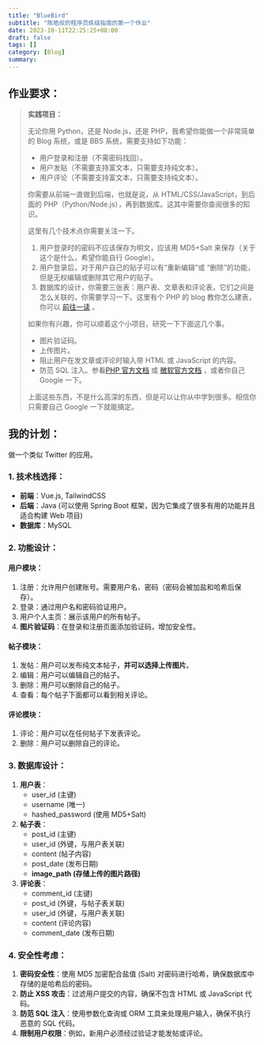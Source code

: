 ```yaml
---
title: "BlueBird"
subtitle: "陈皓叔的程序员练级指南的第一个作业"
date: 2023-10-11T22:25:25+08:00
draft: false
tags: []
category: [Blog]
summary: 
---
```


## 作业要求：



> **实践项目：**
>
>无论你用 Python，还是 Node.js，还是 PHP，我希望你能做一个非常简单的 Blog 系统，或是 BBS 系统，需要支持如下功能：
>
>- 用户登录和注册（不需密码找回）。
>- 用户发贴（不需要支持富文本，只需要支持纯文本）。
>- 用户评论（不需要支持富文本，只需要支持纯文本）。
>
>你需要从前端一直做到后端，也就是说，从 HTML/CSS/JavaScript，到后面的 PHP（Python/Node.js），再到数据库。这其中需要你查阅很多的知识。
>
>这里有几个技术点你需要关注一下。
>
>1. 用户登录时的密码不应该保存为明文，应该用 MD5+Salt 来保存（关于这个是什么，希望你能自行 Google）。
>2. 用户登录后，对于用户自己的贴子可以有“重新编辑”或 “删除”的功能，但是无权编辑或删除其它用户的贴子。
>3. 数据库的设计，你需要三张表：用户表、文章表和评论表，它们之间是怎么关联的，你需要学习一下。这里有个 PHP 的 blog 教你怎么建表，你可以 [前往一读](https://code.tutsplus.com/tutorials/how-to-create-a-phpmysql-powered-forum-from-scratch--net-10188) 。
>
>如果你有兴趣，你可以顺着这个小项目，研究一下下面这几个事。
>
>- 图片验证码。
>- 上传图片。
>- 阻止用户在发文章或评论时输入带 HTML 或 JavaScript 的内容。
>- 防范 SQL 注入。参看[PHP 官方文档](http://php.net/manual/zh/security.database.sql-injection.php) 或 [微软官方文档](https://technet.microsoft.com/zh-cn/library/ms161953(v=sql.105).aspx?f=255&MSPPError=-2147217396) ，或者你自己 Google 一下。
>
>上面这些东西，不是什么高深的东西，但是可以让你从中学到很多。相信你只需要自己 Google 一下就能搞定。



## 我的计划：

做一个类似 Twitter 的应用。

### 1. 技术栈选择：

- **前端**：Vue.js, TailwindCSS
- **后端**：Java (可以使用 Spring Boot 框架，因为它集成了很多有用的功能并且适合构建 Web 项目)
- **数据库**：MySQL

### 2. 功能设计：

#### 用户模块：

1. 注册：允许用户创建账号。需要用户名、密码（密码会被加盐和哈希后保存）。
2. 登录：通过用户名和密码验证用户。
3. 用户个人主页：展示该用户的所有帖子。
4. **图片验证码**：在登录和注册页面添加验证码，增加安全性。

#### 帖子模块：

1. 发帖：用户可以发布纯文本帖子，**并可以选择上传图片**。
2. 编辑：用户可以编辑自己的帖子。
3. 删除：用户可以删除自己的帖子。
4. 查看：每个帖子下面都可以看到相关评论。

#### 评论模块：

1. 评论：用户可以在任何帖子下发表评论。
2. 删除：用户可以删除自己的评论。

### 3. 数据库设计：

1. **用户表**：
   - user_id (主键)
   - username (唯一)
   - hashed_password (使用 MD5+Salt)
2. **帖子表**：
   - post_id (主键)
   - user_id (外键，与用户表关联)
   - content (帖子内容)
   - post_date (发布日期)
   - **image_path (存储上传的图片路径)**
3. **评论表**：
   - comment_id (主键)
   - post_id (外键，与帖子表关联)
   - user_id (外键，与用户表关联)
   - content (评论内容)
   - comment_date (发布日期)

### 4. 安全性考虑：

1. **密码安全性**：使用 MD5 加密配合盐值 (Salt) 对密码进行哈希，确保数据库中存储的是哈希后的密码。
2. **防止 XSS 攻击**：过滤用户提交的内容，确保不包含 HTML 或 JavaScript 代码。
3. **防范 SQL 注入**：使用参数化查询或 ORM 工具来处理用户输入，确保不执行恶意的 SQL 代码。
4. **限制用户权限**：例如，新用户必须经过验证才能发帖或评论。
